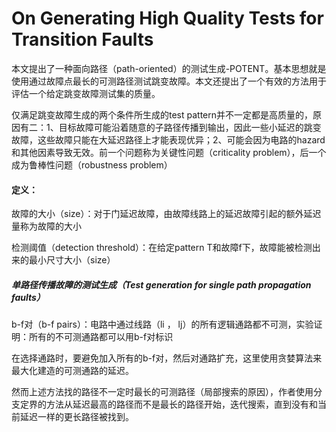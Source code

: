 # On Generating High Quality Tests for Transition Faults

本文提出了一种面向路径（path-oriented）的测试生成-POTENT。基本思想就是使用通过故障点最长的可测路径测试跳变故障。本文还提出了一个有效的方法用于评估一个给定跳变故障测试集的质量。



仅满足跳变故障生成的两个条件所生成的test pattern并不一定都是高质量的，原因有二：1、目标故障可能沿着随意的子路径传播到输出，因此一些小延迟的跳变故障，这些故障只能在大延迟路径上才能表现优异；2、可能会因为电路的hazard和其他因素导致无效。前一个问题称为关键性问题（criticality problem），后一个成为鲁棒性问题（robustness problem）



#### 定义：

故障的大小（size）：对于门延迟故障，由故障线路上的延迟故障引起的额外延迟量称为故障的大小

检测阈值（detection threshold）：在给定pattern T和故障f下，故障能被检测出来的最小尺寸大小（size）





##### 单路径传播故障的测试生成（Test generation for single path propagation faults）

b-f对（b-f pairs）：电路中通过线路（li ， lj）的所有逻辑通路都不可测，实验证明：所有的不可测通路都可以用b-f对标识

在选择通路时，要避免加入所有的b-f对，然后对通路扩充，这里使用贪婪算法来最大化建造的可测通路的延迟。

然而上述方法找的路径不一定时最长的可测路径（局部搜索的原因），作者使用分支定界的方法从延迟最高的路径而不是最长的路径开始，迭代搜索，直到没有和当前延迟一样的更长路径被找到。



